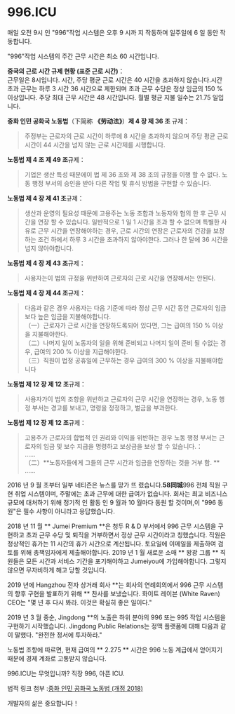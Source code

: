996.ICU
===

매일 오전 9시 인 "996"작업 시스템은 오후 9 시까 지 작동하며 일주일에 6 일 동안 작동합니다.

"996"작업 시스템의 주간 근무 시간은 최소 60 시간입니다.

**중국의 근로 시간 규제 현황 (표준 근로 시간)**：  
근무일은 8시입니다. 시간, 주당 평균 근로 시간은 40 시간을 초과하지 않습니다.시간 초과 근무는 하루 3 시간 36 시간으로 제한되며 초과 근무 수당은 정상 임금의 150 % 이상입니다. 주당 최대 근무 시간은 48 시간입니다. 월별 평균 지불 일수는 21.75 일입니다.  

**중화 인민 공화국 노동법**（下简称 **《劳动法》**）**제 4 장 제 36 조** 규제：  
> 주정부는 근로자의 근로 시간이 하루에 8 시간을 초과하지 않으며 주당 평균 근로 시간이 44 시간을 넘지 않는 근로 시간제를 시행합니다.  

**노동법 제 4 조 제 49 조**규제：  
> 기업은 생산 특성 때문에이 법 제 36 조와 제 38 조의 규정을 이행 할 수 없다.
> 노동 행정 부서의 승인을 받아 다른 작업 및 휴식 방법을 구현할 수 있습니다.  

**노동법 제 4 장 제 41 조**규제：    
> 생산과 운영의 필요성 때문에 고용주는 노동 조합과 노동자와 협의 한 후 근무 시간을 연장 할 수 있습니다.
> 일반적으로 1 일 1 시간을 초과 할 수 없으며 특별한 사유로 근무 시간을 연장해야하는 경우,
> 근로 시간의 연장은 근로자의 건강을 보장하는 조건 하에서 하루 3 시간을 초과하지 않아야한다.
> 그러나 한 달에 36 시간을 넘지 않아야합니다.  

**노동법 제 4 장 제 43 조**규제：  
> 사용자는이 법의 규정을 위반하여 근로자의 근로 시간을 연장해서는 안된다. 

**노동법 제 4 장 제 44 조**규제：  
> 다음과 같은 경우 사용자는 다음 기준에 따라 정상 근무 시간 동안 근로자의 임금보다 높은 임금을 지불해야합니다.  
>   （一）근로자가 근로 시간을 연장하도록되어 있다면, 그는 급여의 150 % 이상을 지불해야한다.  
>   （二）나머지 일이 노동자의 일을 위해 준비되고 나머지 일이 준비 될 수없는 경우, 급여의 200 % 이상을 지급해야한다.  
>   （三）직원이 법정 공휴일에 근무하는 경우 급여의 300 % 이상을 지불해야합니다  

**노동법 제 12 장 제 12 조**규제：  
> 사용자가이 법의 조항을 위반하고 근로자의 근무 시간을 연장하는 경우, 노동 행정 부서는 경고를 보내고, 명령을 정정하고, 벌금을 부과한다.    

**노동법 제 12 장 제 12 조**규제：  
> 고용주가 근로자의 합법적 인 권리와 이익을 위반하는 경우 노동 행정 부서는 근로자의 임금 및 보수 지급을 명령하고 보상금을 보상 할 수 있습니다.：  
>  ……  
>  （二）**노동자들에게 그들의 근무 시간과 임금을 연장하는 것을 거부 함.
**  
>  ……

2016 년 9 월 초부터 일부 네티즌은 뉴스를 망가 뜨 렸습니다.**58同城**996 전체 직원 구현 취업 시스템이며, 주말에는 초과 근무에 대한 급여가 없습니다. 회사는 최고 비즈니스 규모에 대처하기 위해 정기적 인 활동 인 9 월과 10 월마다 동원 할 것이며,이 "996 동원"은 필수 사항이 아니라고 응답했습니다.

2018 년 11 월 ** Jumei Premium **은 청두 R & D 부서에서 996 근무 시스템을 구현하고 초과 근무 수당 및 퇴직을 거부하면서 정상 근무 시간이라고 칭했습니다. 직원은 정상적인 휴가는 11 시간의 휴가 시간으로 계산됩니다. 토요일에 이메일을 제출하여 검토를 위해 총책임자에게 제출해야합니다. 2019 년 1 월 새로운 소매 ** 왕광 그룹 ** 직원들은 모든 시간과 서비스 기간을 포기해야하고 Jumeiyou에 가입해야합니다. 그렇지 않으면 무자비하게 해고 당할 것입니다.

2019 년에 Hangzhou 전자 상거래 회사 **는 회사의 연례회의에서 996 근무 시스템의 향후 구현을 발표하기 위해 ** 찬사를 보냈습니다.
화이트 레이븐 (White Raven) CEO는 "몇 년 후 다시 봐라. 이것은 확실히 좋은 일이다."

2019 년 3 월 중순, Jingdong **의 노출은 하위 분야의 996 또는 995 작업 시스템을 구현하기 시작했습니다.
Jingdong Public Relations는 정맥 플랫폼에 대해 다음과 같이 말했다. "완전한 정서에 투자하라."

노동법 조항에 따르면, 현재 급여의 ** 2.275 ** 시간은 996 노동 계급에서 얻어지기 때문에 경제 계좌로 고통받지 않습니다.


996.ICU는 무엇입니까? 직장 996, 아픈 ICU.

법적 링크 첨부 :[중화 인민 공화국 노동법 (개정 2018)](http://www.npc.gov.cn/npc/xinwen/2019-01/07/content_2070261.htm)

개발자의 삶은 중요합니다！
